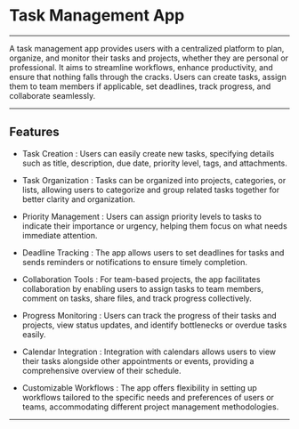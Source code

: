 # Task Management App

---

A task management app provides users with a centralized platform to plan, organize, and monitor their tasks and projects, whether they are personal or professional. It aims to streamline workflows, enhance productivity, and ensure that nothing falls through the cracks. Users can create tasks, assign them to team members if applicable, set deadlines, track progress, and collaborate seamlessly.

---

## Features

- Task Creation
: Users can easily create new tasks, specifying details such as title, description, due date, priority level, tags, and attachments.

- Task Organization
: Tasks can be organized into projects, categories, or lists, allowing users to categorize and group related tasks together for better clarity and organization.

- Priority Management
: Users can assign priority levels to tasks to indicate their importance or urgency, helping them focus on what needs immediate attention.

- Deadline Tracking
: The app allows users to set deadlines for tasks and sends reminders or notifications to ensure timely completion.

- Collaboration Tools
: For team-based projects, the app facilitates collaboration by enabling users to assign tasks to team members, comment on tasks, share files, and track progress collectively.

- Progress Monitoring
: Users can track the progress of their tasks and projects, view status updates, and identify bottlenecks or overdue tasks easily.

- Calendar Integration
: Integration with calendars allows users to view their tasks alongside other appointments or events, providing a comprehensive overview of their schedule.

- Customizable Workflows
: The app offers flexibility in setting up workflows tailored to the specific needs and preferences of users or teams, accommodating different project management methodologies.

---
